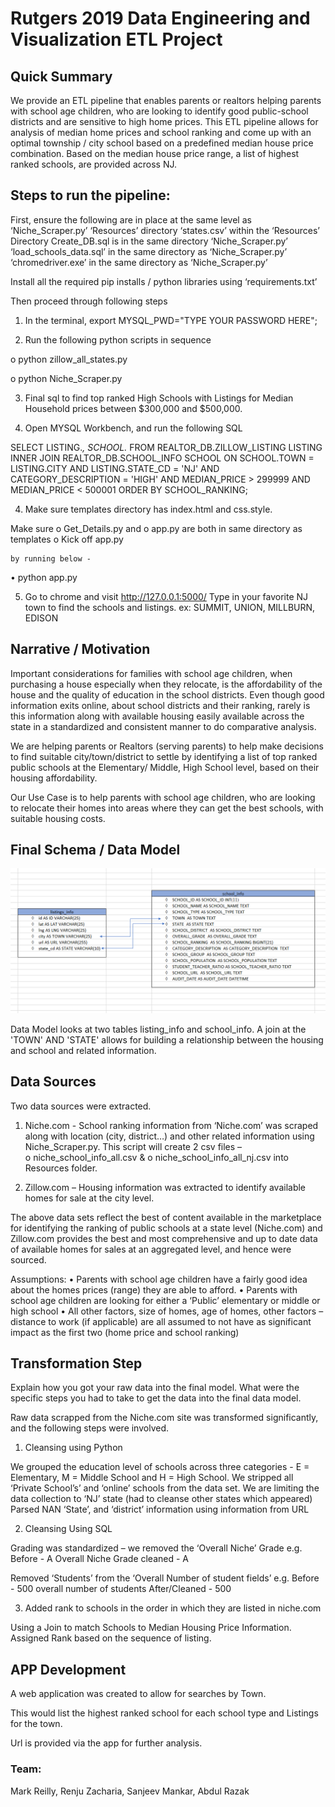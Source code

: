 
# Rutgers 2019 Data Engineering and Visualization ETL Project 

## Quick Summary 

We provide an ETL pipeline that enables parents or realtors helping parents with school age children, who are looking to identify good public-school districts and are sensitive to high home prices. This ETL pipeline allows for analysis of median home prices and school ranking and come up with an optimal township / city school based on a predefined median house price combination. Based on the median house price range, a list of highest ranked schools, are provided across NJ.

## Steps to run the pipeline: 

First, ensure the following are in place at the same level as ‘Niche_Scraper.py’
	‘Resources’  directory 
	‘states.csv’ within the ‘Resources’ Directory 
	Create_DB.sql is in the same directory ‘Niche_Scraper.py’
	‘load_schools_data.sql’ in the same directory as ‘Niche_Scraper.py’
	‘chromedriver.exe’ in the same directory as ‘Niche_Scraper.py’
	
	
Install all the required pip installs / python libraries using ‘requirements.txt’ 

	

Then proceed through following steps

1. In the terminal,  export MYSQL_PWD="TYPE YOUR PASSWORD HERE";

2.  Run the following python scripts in sequence 

o	python zillow_all_states.py

o	python Niche_Scraper.py

3. Final sql to find top ranked High Schools with Listings for Median Household prices between $300,000  and  $500,000.

1.	Open MYSQL Workbench, and run the following SQL 


SELECT LISTING.*, SCHOOL.*
FROM REALTOR_DB.ZILLOW_LISTING LISTING
INNER JOIN REALTOR_DB.SCHOOL_INFO  SCHOOL
ON SCHOOL.TOWN = LISTING.CITY
AND LISTING.STATE_CD = 'NJ'
AND CATEGORY_DESCRIPTION = 'HIGH'
AND MEDIAN_PRICE > 299999
AND MEDIAN_PRICE < 500001
ORDER BY SCHOOL_RANKING;


4. Make sure templates directory has 
	index.html and 
	css.style.

  Make sure 
o	Get_Details.py and 
o	app.py are both in same directory as templates 
o	Kick off app.py 

	by running below -

•	python app.py

5. Go to chrome and visit http://127.0.0.1:5000/
  Type in your favorite NJ town to find the schools and listings.
     ex: SUMMIT, UNION, MILLBURN, EDISON


## Narrative / Motivation

Important considerations for families with school age children, when purchasing a house especially when they relocate, is the affordability of the house and the quality of education in the school districts. Even though good information exits online, about school districts and their ranking, rarely is this information along with available housing easily available across the state in a standardized and consistent manner to do comparative analysis.

We are helping parents or Realtors (serving parents) to help make decisions to find suitable city/town/district to settle by identifying a list of top ranked public schools at the Elementary/ Middle, High School level, based on their housing affordability.

Our Use Case is to help parents with school age children, who are looking to relocate their homes into areas where they can get the best schools, with suitable housing costs.


## Final Schema / Data Model 

 
![Data_Model](Images/Data_Model.png)




Data Model looks at two tables listing_info and school_info. A join at the 'TOWN' AND 'STATE' allows for building a relationship between the housing and school and related information. 




## Data Sources

Two data sources were extracted. 

1.	Niche.com - School ranking information from ‘Niche.com’ was scraped along with location (city, district…) and  other related information using Niche_Scraper.py.
	This script will create 2 csv files – 	
o	niche_school_info_all.csv & 
o	niche_school_info_all_nj.csv 	 into Resources folder.

2.	Zillow.com – Housing information was extracted to identify available homes for sale  at the city  level. 

The above data sets reflect the best of content available in the marketplace for identifying the ranking of public schools at a state level (Niche.com) and Zillow.com provides the best and most comprehensive and up to date data of available homes for sales at an aggregated level,   and hence were sourced.

Assumptions:
•	Parents with school age children have a fairly good idea about the homes prices (range) they are able to afford.
•	Parents with school age children are looking for either a ‘Public’ elementary or middle or high school
•	All other factors, size of homes, age of homes, other factors – distance to work (if applicable) are all assumed to not have as significant impact as the first two (home price and school ranking)


## Transformation Step

Explain how you got your raw data into the final model. 
What were the specific steps you had to take to get the data into the final data model. 

Raw data scrapped from the Niche.com site was transformed significantly, and the following steps were involved.

1. Cleansing using Python 

We grouped the education level of schools across three categories - E = Elementary, M = Middle School and H = High School.
We stripped all ‘Private School’s’ and ‘online’ schools from the data set.
We are limiting the data collection to ‘NJ’ state (had to cleanse other states which appeared) 
Parsed NAN  ‘State’,  and ‘district’ information using information from URL 

2. Cleansing Using SQL

Grading was standardized – we removed the ‘Overall Niche’ Grade 
e.g.  Before - A Overall Niche Grade
cleaned - A 

Removed ‘Students’ from the ‘Overall Number of student fields’
e.g. Before - 500 overall number of students
After/Cleaned - 500

3. Added rank to schools in the order in which they are listed in niche.com

Using a Join to match Schools to Median Housing Price Information.
Assigned Rank based on the sequence of listing.


## APP Development 

A web application was created to allow for searches by Town.

This would list the highest ranked school for each school type  and Listings for the town.

Url is provided via the app for further analysis.


### Team: 	
Mark Reilly, Renju Zacharia, Sanjeev Mankar, Abdul Razak
